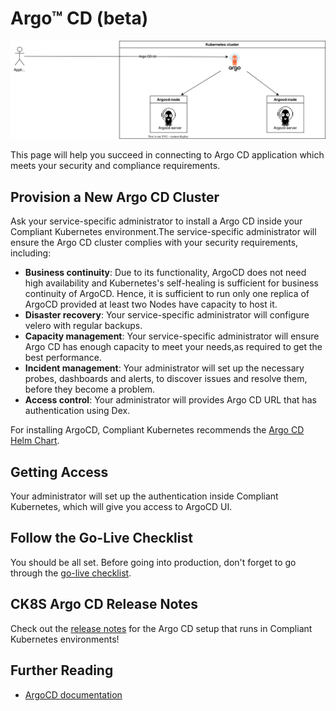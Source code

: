 Argo™ CD (beta)
==================

![ArgoCD Deployment Model](img/argocd.drawio.svg)

This page will help you succeed in connecting to Argo CD application which meets your security and compliance requirements.

## Provision a New Argo CD Cluster

Ask your service-specific administrator to install a Argo CD inside your Compliant Kubernetes environment.The service-specific administrator will ensure the Argo CD cluster complies with your security requirements, including:

* **Business continuity**: Due to its functionality, ArgoCD does not need high availability and Kubernetes's self-healing is sufficient for business continuity of ArgoCD. Hence, it is sufficient to run only one replica of ArgoCD provided at least two Nodes have capacity to host it.
* **Disaster recovery**: Your service-specific administrator will configure velero with regular backups.
* **Capacity management**: Your service-specific administrator will ensure Argo CD has enough capacity to meet your needs,as required to get the best performance.
* **Incident management**: Your administrator will set up the necessary probes, dashboards and alerts, to discover issues and resolve them, before they become a problem.
* **Access control**: Your administrator will provides Argo CD URL that has authentication using Dex.

For installing ArgoCD, Compliant Kubernetes recommends the [Argo CD Helm Chart](https://argoproj.github.io/argo-helm/).

## Getting Access

Your administrator will set up the authentication inside Compliant Kubernetes, which will give you access to ArgoCD UI.

## Follow the Go-Live Checklist

You should be all set.
Before going into production, don't forget to go through the [go-live checklist](../go-live.md).

## CK8S Argo CD Release Notes

Check out the [release notes](../../release-notes/argocd.md) for the Argo CD setup that runs in Compliant Kubernetes environments!

## Further Reading

* [ArgoCD documentation](https://argo-cd.readthedocs.io/en/stable/)

